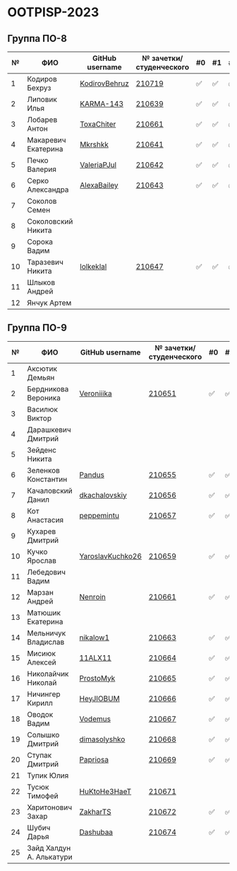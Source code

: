 # OOTPISP-2023

## Группа ПО-8

|№|ФИО|GitHub username| № зачетки/студенческого        |#0|#1|#2|#3|#4|#5|#6|#7|#8|
|---|---|---|---|---|---|---|---|---|---|---|---|---|
|1|Кодиров Бехруз| [KodirovBehruz](https://github.com/KodirovBehruz) | [210719](./trunk/PO210719/) |:white_check_mark: |:white_check_mark: |:white_check_mark: |:white_check_mark: | :white_check_mark:| :white_check_mark:| |:white_check_mark: | | |
|2|Липовик Илья|[KARMA-143](https://github.com/KARMA-143)| [210639](./trunk/PO-8_210639/) |:white_check_mark:|:white_check_mark:|:white_check_mark:|:white_check_mark:|:white_check_mark:|:white_check_mark:|:white_check_mark:|:white_check_mark:|:white_check_mark:||
|3|Лобарев Антон| [ToxaChiter](https://github.com/ToxaChiter "GitHub link")| [210661](./trunk/PO-8_210640/) |:white_check_mark:|:white_check_mark:|:white_check_mark:|:white_check_mark: |:white_check_mark: | |:white_check_mark: | | | |
|4|Макаревич Екатерина|[Mkrshkk](https://github.com/Mkrshkk)| [210641](./trunk/PO-8_210641/) |:white_check_mark:|:white_check_mark:|:white_check_mark:|:white_check_mark:|:white_check_mark:|:white_check_mark:||:white_check_mark:|||
|5|Печко Валерия| [ValeriaPJul](https://github.com/ValeriaPJul)| [210642](./trunk/PO-8_210642/) |:white_check_mark:|:white_check_mark:|:white_check_mark:|:white_check_mark:|:white_check_mark:| | | | | |
|6|Серко Александра|[AlexaBailey](https://github.com/AlexaBailey)| [210643](./trunk/PO-8_210643/) |:white_check_mark:|:white_check_mark:|:white_check_mark:|:white_check_mark: |:white_check_mark:| | | | | |
|7|Соколов Семен| | | | | | | | | | | | |
|8|Соколовский Никита| | | | | | | | | | | | |
|9|Сорока Вадим| | | | | | | | | | | | |
|10|Таразевич Никита|[lolkeklal](https://github.com/lolkeklal) |[210647](./trunk/PO-8_210647/) |✅ |✅ |✅ |✅ | ✅|✅ |✅ |✅ |✅ | |
|11|Шлыков Андрей| | | | | | | | | | | | |
|12|Янчук Артем| | | | | | | | | | | | |

## Группа ПО-9

|№|ФИО|GitHub username|№ зачетки/студенческого|#0|#1|#2|#3|#4|#5|#6|#7|#8|
|---|---|---|---|---|---|---|---|---|---|---|---|---|
|1|Аксютик Демьян|||||||||||||
|2|Бердникова Вероника|[Veroniiika](https://github.com/Veroniiika)|[210651](./trunk//PO-9_210651)|✅|✅|||||||||
|3|Василюк Виктор|||||||||||||
|4|Дарашкевич Дмитрий |||||||||||||
|5|Зейденс Никита |||||||||||||
|6|Зеленков Константин |[Pandus](https://github.com/Pandusss)|[210655](./trunk/PO-9_210655/)|:white_check_mark:|:white_check_mark:|:white_check_mark:|:white_check_mark:|:white_check_mark:|:white_check_mark:||:white_check_mark:|||
|7|Качаловский Данил |[dkachalovskiy](https://github.com/dkachalovskiy)|[210656](./trunk/PO-9_210656/)|✅|✅|✅|✅|✅|✅|✅|✅|✅|
|8|Кот Анастасия |[peppemintu](https://github.com/peppemintu)|[210657](./trunk//PO-9_210657)|✅|✅|||||||||
|9|Кухарев Дмитрий |||||||||||||
|10|Кучко Ярослав |[YaroslavKuchko26](https://github.com/YaroslavKuchko26)|[210659](./trunk//PO-9_210659)|✅|✅|||||||||
|11|Лебедович Вадим|||||||||||||
|12|Марзан Андрей | [Nenroin](https://github.com/Nenroin) | [210661](./trunk/PO-9_210661/) | :white_check_mark: | :white_check_mark: |:white_check_mark:|:white_check_mark:|||||:white_check_mark:||
|13|Матюшик Екатерина |||||||||||||
|14|Мельничук Владислав | [nikalow1](https://github.com/nikalow1) | [210663](./trunk/PO-9_210663/) | :white_check_mark: | :white_check_mark: ||| :white_check_mark: ||||||
|15|Мисиюк Алексей | [11ALX11](https://github.com/11ALX11) | [210664](./trunk/PO-9_210664/) | :white_check_mark: | :white_check_mark: | :white_check_mark: | :white_check_mark: | :white_check_mark: | :white_check_mark: | :white_check_mark: | :white_check_mark: | :white_check_mark: ||
|16|Николайчик Николай | [ProstoMyk](https://github.com/ProstoMyk) | [210665](./trunk/PO-9_210665) | :white_check_mark: | :white_check_mark: | :white_check_mark: |:white_check_mark:| :white_check_mark: | :white_check_mark: | :white_check_mark: | :white_check_mark: | :white_check_mark: |
|17|Ничингер Кирилл |[HeyJIOBUM](https://github.com/HeyJIOBUM)|[210666](./trunk/PO-9_210666/)|:white_check_mark:|:white_check_mark:|:white_check_mark:|:white_check_mark:|:white_check_mark:|:white_check_mark:|:white_check_mark:|:white_check_mark:|:white_check_mark:||
|18|Оводок Вадим | [Vodemus](https://github.com/Vodemus) | [210667](./trunk/PO-9_210667/)| :white_check_mark: | :white_check_mark: | :white_check_mark: || :white_check_mark: ||||||
|19|Солышко Дмитрий |[dimasolyshko](https://github.com/dimasolyshko)|[210668](./trunk/PO-9_210668/)|:white_check_mark:|:white_check_mark:||:white_check_mark:|:white_check_mark:|||:white_check_mark:|||
|20|Ступак Дмитрий |[Papriosa](https://github.com/Papirosa225) | [210669](./trunk/PO-9_210669/)|:white_check_mark:|:white_check_mark:|:white_check_mark:||:white_check_mark:|||||:white_check_mark:||
|21|Тупик Юлия |||||||||||||
|22|Тусюк Тимофей |[HuKtoHe3HaeT](https://github.com/HuKtoHe3HaeT)|[210671](./trunk/PO-9_210671/)|||||||||:white_check_mark:||
|23|Харитонович Захар |[ZakharTS](https://github.com/ZakharTS)|[210672](./trunk/PO-9_210672/)|:white_check_mark:|:white_check_mark:|:white_check_mark:|:white_check_mark:|:white_check_mark:||||||
|24|Шубич Дарья|[Dashubaa](https://github.com/Dashubaa)|[210674](./trunk/PO-9_210674)|:white_check_mark:|:white_check_mark:|:white_check_mark:|:white_check_mark:|:white_check_mark:|:white_check_mark:||:white_check_mark:||
|25|Зайд Халдун А. Алькатури|||||||||||||
